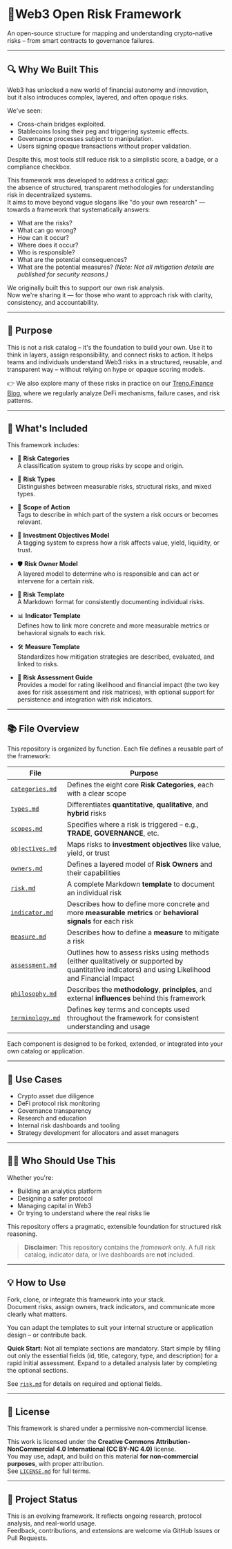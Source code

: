 # 🗻Web3 Open Risk Framework

An open-source structure for mapping and understanding crypto-native risks – from smart contracts to governance failures.

---

## 🔍 Why We Built This

Web3 has unlocked a new world of financial autonomy and innovation,  
but it also introduces complex, layered, and often opaque risks.

We've seen:

- Cross-chain bridges exploited.
- Stablecoins losing their peg and triggering systemic effects.
- Governance processes subject to manipulation.
- Users signing opaque transactions without proper validation.

Despite this, most tools still reduce risk to a simplistic score, a badge, or a compliance checkbox.

This framework was developed to address a critical gap:  
the absence of structured, transparent methodologies for understanding risk in decentralized systems.  
It aims to move beyond vague slogans like "do your own research" —  
towards a framework that systematically answers:

- What are the risks?
- What can go wrong?
- How can it occur?
- Where does it occur?
- Who is responsible?
- What are the potential consequences?
- What are the potential measures? *(Note: Not all mitigation details are published for security reasons.)*

We originally built this to support our own risk analysis.  
Now we're sharing it — for those who want to approach risk with clarity, consistency, and accountability.

---

## 🧭 Purpose

This is not a risk catalog – it's the foundation to build your own. Use it to think in layers, assign responsibility, and connect risks to action.
It helps teams and individuals understand Web3 risks in a structured, reusable, and transparent way – without relying on hype or opaque scoring models.

👉 We also explore many of these risks in practice on our [Treno.Finance Blog](https://treno.finance), where we regularly analyze DeFi mechanisms, failure cases, and risk patterns.

---

## 🧱 What's Included

This framework includes:

- 📂 **Risk Categories**  
  A classification system to group risks by scope and origin.

- 🧮 **Risk Types**  
  Distinguishes between measurable risks, structural risks, and mixed types.

- 🔁 **Scope of Action**  
  Tags to describe in which part of the system a risk occurs or becomes relevant.

- 🎯 **Investment Objectives Model**  
  A tagging system to express how a risk affects value, yield, liquidity, or trust.

- 🛡 **Risk Owner Model**  
  A layered model to determine who is responsible and can act or intervene for a certain risk.

- 🧾 **Risk Template**  
  A Markdown format for consistently documenting individual risks.

- 📊 **Indicator Template**  
  Defines how to link more concrete and more measurable metrics or behavioral signals to each risk.

- 🛠 **Measure Template**  
  Standardizes how mitigation strategies are described, evaluated, and linked to risks.

- 🫆 **Risk Assessment Guide**  
  Provides a model for rating likelihood and financial impact (the two key axes for risk assessment and risk matrices), with optional support for persistence and integration with risk indicators.

---

## 📚 File Overview

This repository is organized by function. Each file defines a reusable part of the framework:

| File                                      | Purpose                                                                 |
|-------------------------------------------|-------------------------------------------------------------------------|
| [`categories.md`](./categories.md)        | Defines the eight core **Risk Categories**, each with a clear scope     |
| [`types.md`](./types.md)                  | Differentiates **quantitative**, **qualitative**, and **hybrid** risks  |
| [`scopes.md`](./scopes.md)                | Specifies where a risk is triggered – e.g., **TRADE**, **GOVERNANCE**, etc. |
| [`objectives.md`](./objectives.md)        | Maps risks to **investment objectives** like value, yield, or trust     |
| [`owners.md`](./owners.md)                | Defines a layered model of **Risk Owners** and their capabilities       |
| [`risk.md`](./risk.md)                    | A complete Markdown **template** to document an individual risk         |
| [`indicator.md`](./indicator.md)          | Describes how to define more concrete and more **measurable metrics** or **behavioral signals** for each risk |
| [`measure.md`](./measure.md)              | Describes how to define a **measure** to mitigate a risk                |
| [`assessment.md`](./assessment.md)        | Outlines how to assess risks using methods (either qualitatively or supported by quantitative indicators) and using Likelihood and Financial Impact |
| [`philosophy.md`](./philosophy.md)        | Describes the **methodology**, **principles**, and external **influences** behind this framework |
| [`terminology.md`](./terminology.md)      | Defines key terms and concepts used throughout the framework for consistent understanding and usage |


Each component is designed to be forked, extended, or integrated into your own catalog or application.

---

## 🧰 Use Cases

- Crypto asset due diligence  
- DeFi protocol risk monitoring  
- Governance transparency  
- Research and education  
- Internal risk dashboards and tooling  
- Strategy development for allocators and asset managers

---

## 🧑‍💻 Who Should Use This

Whether you're:

- Building an analytics platform  
- Designing a safer protocol  
- Managing capital in Web3  
- Or trying to understand where the real risks lie

This repository offers a pragmatic, extensible foundation for structured risk reasoning.

> **Disclaimer:** This repository contains the _framework_ only. A full risk catalog, indicator data, or live dashboards are **not** included.

---

## 💡 How to Use

Fork, clone, or integrate this framework into your stack.  
Document risks, assign owners, track indicators, and communicate more clearly what matters.

You can adapt the templates to suit your internal structure or application design – or contribute back.

**Quick Start:**
Not all template sections are mandatory.
Start simple by filling out only the essential fields (id, title, category, type, and description) for a rapid initial assessment. Expand to a detailed analysis later by completing the optional sections.

See [`risk.md`](./risk.md) for details on required and optional fields.

---

## 📄 License

This framework is shared under a permissive non-commercial license.

This work is licensed under the **Creative Commons Attribution-NonCommercial 4.0 International (CC BY-NC 4.0)** license.  
You may use, adapt, and build on this material **for non-commercial purposes**, with proper attribution.  
See [`LICENSE.md`](./LICENSE.md) for full terms.

---

## 🚧 Project Status

This is an evolving framework. It reflects ongoing research, protocol analysis, and real-world usage.  
Feedback, contributions, and extensions are welcome via GitHub Issues or Pull Requests.
